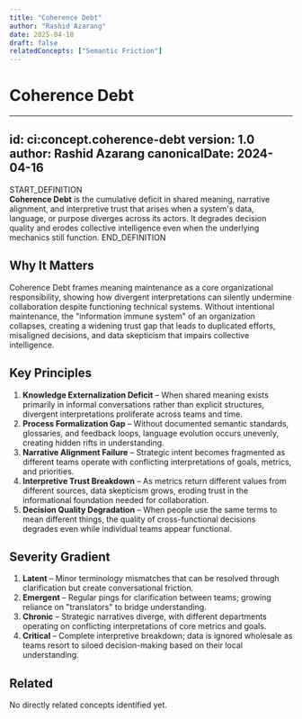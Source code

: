 ```yaml
---
title: "Coherence Debt"
author: "Rashid Azarang"
date: 2025-04-18
draft: false
relatedConcepts: ["Semantic Friction"]
---
```


<!-- Migration Status: Complete -->

# Coherence Debt

---
id: ci:concept.coherence-debt
version: 1.0
author: Rashid Azarang
canonicalDate: 2024-04-16
---

START_DEFINITION  
**Coherence Debt** is the cumulative deficit in shared meaning, narrative alignment, and interpretive trust that arises when a system's data, language, or purpose diverges across its actors. It degrades decision quality and erodes collective intelligence even when the underlying mechanics still function.
END_DEFINITION

## Why It Matters
Coherence Debt frames meaning maintenance as a core organizational responsibility, showing how divergent interpretations can silently undermine collaboration despite functioning technical systems. Without intentional maintenance, the "information immune system" of an organization collapses, creating a widening trust gap that leads to duplicated efforts, misaligned decisions, and data skepticism that impairs collective intelligence.

## Key Principles
1. **Knowledge Externalization Deficit** – When shared meaning exists primarily in informal conversations rather than explicit structures, divergent interpretations proliferate across teams and time.
2. **Process Formalization Gap** – Without documented semantic standards, glossaries, and feedback loops, language evolution occurs unevenly, creating hidden rifts in understanding.
3. **Narrative Alignment Failure** – Strategic intent becomes fragmented as different teams operate with conflicting interpretations of goals, metrics, and priorities.
4. **Interpretive Trust Breakdown** – As metrics return different values from different sources, data skepticism grows, eroding trust in the informational foundation needed for collaboration.
5. **Decision Quality Degradation** – When people use the same terms to mean different things, the quality of cross-functional decisions degrades even while individual teams appear functional.

## Severity Gradient
1. **Latent** – Minor terminology mismatches that can be resolved through clarification but create conversational friction.
2. **Emergent** – Regular pings for clarification between teams; growing reliance on "translators" to bridge understanding.
3. **Chronic** – Strategic narratives diverge, with different departments operating on conflicting interpretations of core metrics and goals.
4. **Critical** – Complete interpretive breakdown; data is ignored wholesale as teams resort to siloed decision-making based on their local understanding.







## Related

No directly related concepts identified yet.
